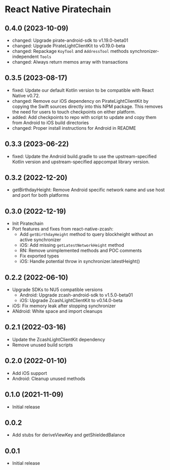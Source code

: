 # React Native Piratechain

## 0.4.0 (2023-10-09)

- changed: Upgrade pirate-android-sdk to v1.19.0-beta01
- changed: Upgrade PirateLightClientKit to v0.19.0-beta
- changed: Repackage `KoyTool` and `AddressTool` methods synchronizer-independent `Tools`
- changed: Always return memos array with transactions

## 0.3.5 (2023-08-17)

- fixed: Update our default Kotlin version to be compatible with React Native v0.72.
- changed: Remove our iOS dependency on PirateLightClientKit by copying the Swift sources directly into this NPM package. This removes the need for users to touch checkpoints on either platform.
- added: Add checkpoints to repo with script to update and copy them from Android to iOS build directories
- changed: Proper install instructions for Android in README

## 0.3.3 (2023-06-22)

- fixed: Update the Android build.gradle to use the upstream-specified Kotlin version and upstream-specified appcompat library version.

## 0.3.2 (2022-12-20)

- getBirthdayHeight: Remove Android specific network name and use host and port for both platforms

## 0.3.0 (2022-12-19)

- Init Piratechain
- Port features and fixes from react-native-zcash:
  - Add `getBirthdayHeight` method to query blockheight without an active synchronizer
  - iOS: Add missing `getLatestNetworkHeight` method
  - RN: Remove unimplemented methods and POC comments
  - Fix exported types
  - iOS: Handle potential throw in synchronizer.latestHeight()

## 0.2.2 (2022-06-10)

- Upgrade SDKs to NU5 compatible versions
  - Android: Upgrade zcash-android-sdk to v1.5.0-beta01
  - iOS: Upgrade ZcashLightClientKit to v0.14.0-beta
- iOS: Fix memory leak after stopping synchronizer
- ANdroid: White space and import cleanups

## 0.2.1 (2022-03-16)

- Update the ZcashLightClientKit dependency
- Remove unused build scripts

## 0.2.0 (2022-01-10)

- Add iOS support
- Android: Cleanup unused methods

## 0.1.0 (2021-11-09)

- Initial release

## 0.0.2

- Add stubs for deriveViewKey and getShieldedBalance

## 0.0.1

- Initial release
